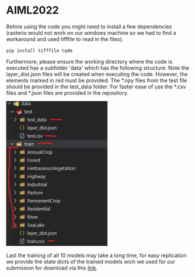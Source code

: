# AIML2022

Before using the code you might need to install a few dependencies (rasterio would not work on our windows machine so we had to find a workaround and used tifffile to read in the files).

```
pip install tifffile tqdm
```

Furthermore, please ensure the working directory where the code is executed has a subfolder 'data' which has the following structure. Note the layer_dist.json files will be created when executing the code. However, the elements marked in red must be provided. The *.npy files from the test file should be provided in the test_data folder.
For faster ease of use the *.csv files and *.json files are provided in the repository.

![data dir structure](./images/data_structure.jpg.png)

Last the training of all 10 models may take a long time, for easy replication we provide the state dicts of the trained models wich we used for our submission for download via this <a href='https://drive.google.com/file/d/1nxGq5M5qIvQm4X9b6Bt575R3UG1tFNlA/view?usp=sharing'>link</a>.
